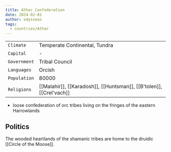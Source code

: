 ```yaml
---
title: Athar Confederation
date: 2024-02-01
author: odysseas
tags:
  - countries/Athar
---
```

| | |
| --- | --- |
| `Climate` | Temperate Continental, Tundra |
| `Capital` | - |
| `Government` | Tribal Council |
| `Languages` | Orcish |
| `Population` | 80000 |
| `Religions` | [[Malahir]], [[Karadosh]], [[Huntsman]], [[B'tolen]], [[Crel'vach]] |

- loose confederation of orc tribes living on the fringes of the eastern Harrowlands

## Politics

The wooded heartlands of the shamanic tribes are home to the druidic [[Circle of the Moose]].